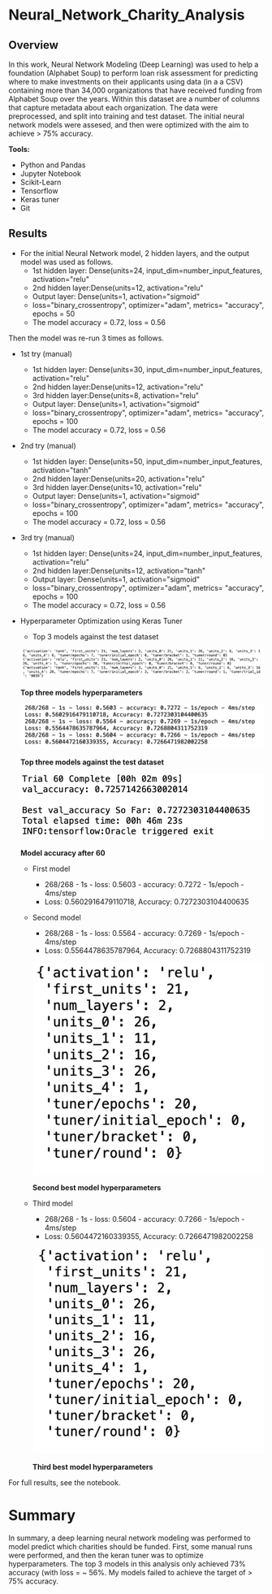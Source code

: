 # Neural_Network_Charity_Analysis


## Overview

In this work, Neural Network Modeling (Deep Learning) was used to help a foundation (Alphabet Soup) to perform loan risk assessment for predicting where to make investments on their applicants using data (in a a CSV) containing more than 34,000 organizations that have received funding from Alphabet Soup over the years. Within this dataset are a number of columns that capture metadata about each organization. The data were preprocessed, and split into training and test dataset. The initial neural network models were assesed, and then were optimized with the aim to achieve > 75% accuracy. 

**Tools:**
- Python and Pandas
- Jupyter Notebook
- Scikit-Learn
- Tensorflow
- Keras tuner
- Git

## Results
- For the initial Neural Network model, 2 hidden layers, and the output model was used as follows.
  - 1st hidden layer: Dense(units=24, input_dim=number_input_features, activation="relu"
  - 2nd hidden layer:Dense(units=12, activation="relu"
  - Output layer: Dense(units=1, activation="sigmoid"
  - loss="binary_crossentropy", optimizer="adam", metrics= "accuracy", epochs = 50
  - The model accuracy = 0.72, loss = 0.56 

Then the model was re-run 3 times as follows.
- 1st try (manual)
  - 1st hidden layer: Dense(units=30, input_dim=number_input_features, activation="relu"
  - 2nd hidden layer:Dense(units=12, activation="relu"
  - 3rd hidden layer:Dense(units=8, activation="relu"
  - Output layer: Dense(units=1, activation="sigmoid"
  - loss="binary_crossentropy", optimizer="adam", metrics= "accuracy", epochs = 100
  - The model accuracy = 0.72, loss = 0.56 

- 2nd try (manual)
  - 1st hidden layer: Dense(units=50, input_dim=number_input_features, activation="tanh"
  - 2nd hidden layer:Dense(units=20, activation="relu"
  - 3rd hidden layer:Dense(units=10, activation="relu"
  - Output layer: Dense(units=1, activation="sigmoid"
  - loss="binary_crossentropy", optimizer="adam", metrics= "accuracy", epochs = 100
  - The model accuracy = 0.72, loss = 0.56 

- 3rd try (manual)
  - 1st hidden layer: Dense(units=24, input_dim=number_input_features, activation="relu"
  - 2nd hidden layer:Dense(units=12, activation="tanh"
  - Output layer: Dense(units=1, activation="sigmoid"
  - loss="binary_crossentropy", optimizer="adam", metrics= "accuracy", epochs = 100
  - The model accuracy = 0.72, loss = 0.56 

- Hyperparameter Optimization using Keras Tuner

  - Top 3 models against the test dataset
 
  ![Top 3 model hp](images/top3models-hp.png) 
  
  **Top three models hyperparameters**
  
  ![Top 3 model accuracy](images/top3models.png) 
  
  **Top three models against the test dataset**
  
  ![Top 3 model accuracy](images/accuracy-after60.png)
  
  **Model accuracy after 60**
  
  
  - First model
    - 268/268 - 1s - loss: 0.5603 - accuracy: 0.7272 - 1s/epoch - 4ms/step
    - Loss: 0.5602916479110718, Accuracy: 0.7272303104400635
    
  - Second model 
    - 268/268 - 1s - loss: 0.5564 - accuracy: 0.7269 - 1s/epoch - 4ms/step
    - Loss: 0.5564478635787964, Accuracy: 0.7268804311752319
    
    
     ![2nd best model hyperparameters](images/2ndbest.png)
  
     **Second best model hyperparameters**
   
  - Third model
    - 268/268 - 1s - loss: 0.5604 - accuracy: 0.7266 - 1s/epoch - 4ms/step
    - Loss: 0.5604472160339355, Accuracy: 0.7266471982002258
    
    ![3rd best model hyperparameters](images/3rdbest.png)
  
    **Third best model hyperparameters**


For full results, see the notebook. 

# Summary

In summary, a deep learning neural network modeling was performed to model predict which charities should be funded. First, some manual runs were performed, and then the keran tuner was to optimize hyperparameters. The top 3 models in this analysis only achieved 73% accuracy (with loss = ~ 56%. My models failed to achieve the target of > 75% accuracy.


